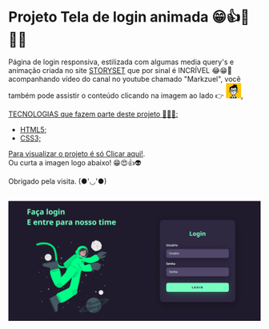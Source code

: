 <h1>Projeto Tela de login animada 😁👍🚀🧑‍🚀</h1>

Página de login responsiva, estilizada com algumas media query's e animação criada no site <a href="https://storyset.com/">STORYSET</a> que por sinal é INCRÍVEL  😂😁🚀 acompanhando vídeo do canal no youtube chamado "Markzuel", você também pode assistir o conteúdo clicando na imagem ao lado 👉 <a target="_blank" href="https://www.youtube.com/watch?v=69-WfrVBli8&ab_channel=Markzuel"><img width="30px" src="./assets/img/channels4_profile.jpg" alt="canal-markzuel" >.

TECNOLOGIAS que fazem parte deste projeto 🧑‍🚀🚀:

- HTML5;
- CSS3;

Para visualizar o projeto é só <a target="_blank" href="https://robertojunnior.github.io/projeto-tela-de-login/"> Clicar aqui!</a>. <br>
Ou curta a imagen logo abaixo! 😁😍👍👽


Obrigado pela visita. (●'◡'●) 
<br>
<br>

<div align="center">
<a target="_blank" href="https://robertojunnior.github.io/projeto-tela-de-login/">
    <img width="" src="./assets/img/screencapture.png" alt="site-mundo-geek">
</a>
</div>
